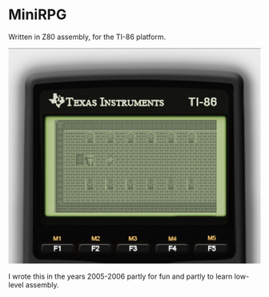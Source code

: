# MiniRPG

Written in Z80 assembly, for the TI-86 platform.

![Game running in all its glory](/docs/z80-game.png)

I wrote this in the years 2005-2006 partly for fun and partly to learn low-level
assembly.
